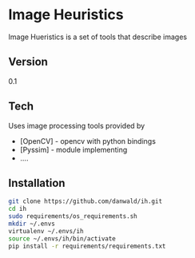 Image Heuristics
================

Image Hueristics is a set of tools that describe images

Version
----

0.1

Tech
-----------

Uses image processing tools provided by

* [OpenCV] - opencv with python bindings
* [Pyssim] - module implementing
* ....

Installation
--------------

```sh
git clone https://github.com/danwald/ih.git
cd ih
sudo requirements/os_requirements.sh
mkdir ~/.envs
virtualenv ~/.envs/ih
source ~/.envs/ih/bin/activate
pip install -r requirements/requirements.txt
```
